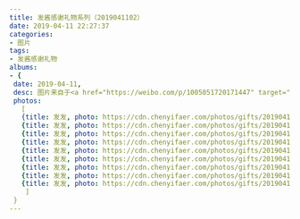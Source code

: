 ```yaml
---
title: 发酱感谢礼物系列（2019041102）
date: 2019-04-11 22:27:37
categories:
- 图片
tags:
- 发酱感谢礼物
albums:
- {
 date: 2019-04-11, 
 desc: 图片来自于<a href="https://weibo.com/p/1005051720171447" target="_blank">quanmmmmm</a><br/> “谢谢shimada，在这里也预祝你新年快乐，年大吉！经常在超话看到你的画，很有自己的风格又有创意，特别是人物的比例可以说是一比一还原了。哎我们67373真是人才济济呀～”,
 photos: 
   [
   {title: 发发, photo: https://cdn.chenyifaer.com/photos/gifts/2019041102/IMG_5847.JPG},
   {title: 发发, photo: https://cdn.chenyifaer.com/photos/gifts/2019041102/IMG_5848.JPG},
   {title: 发发, photo: https://cdn.chenyifaer.com/photos/gifts/2019041102/IMG_5849.JPG},
   {title: 发发, photo: https://cdn.chenyifaer.com/photos/gifts/2019041102/IMG_5850.JPG},
   {title: 发发, photo: https://cdn.chenyifaer.com/photos/gifts/2019041102/IMG_5851.JPG},
   {title: 发发, photo: https://cdn.chenyifaer.com/photos/gifts/2019041102/IMG_5852.JPG},
   {title: 发发, photo: https://cdn.chenyifaer.com/photos/gifts/2019041102/IMG_5853.JPG},
   {title: 发发, photo: https://cdn.chenyifaer.com/photos/gifts/2019041102/IMG_5854.JPG},
   {title: 发发, photo: https://cdn.chenyifaer.com/photos/gifts/2019041102/IMG_5855.JPG},
    ]
 }
---
```

